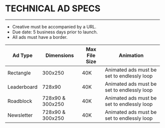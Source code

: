 # TECHNICAL AD SPECS
---

* Creative must be accompanied by a URL.
* Due date: 5 business days prior to launch.
* All ads must have a border.

|Ad Type|Dimensions|Max File Size|Animation|
|---|---|---|---|
|Rectangle| 300x250 |40K |Animated ads must be set to endlessly loop|
|Leaderboard| 728x90 |40K |Animated ads must be set to endlessly loop|
|Roadblock| 728x90 & 300x250 |40K |Animated ads must be set to endlessly loop|
|Newsletter| 728x90 & 300x250 |40K |Animated ads must be set to endlessly loop|